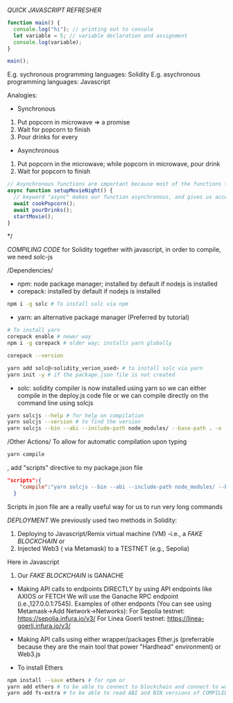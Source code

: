 _QUICK JAVASCRIPT REFRESHER_

```javascript
function main() {
  console.log("hi"); // printing out to console
  let variable = 5; // variable declaration and assignment
  console.log(variable);
}

main();
```

E.g. sychronous programming languages: Solidity
E.g. asychronous programming languages: Javascript

Analogies:

- Synchronous

1. Put popcorn in microwave => a promise
2. Wait for popcorn to finish
3. Pour drinks for every

- Asynchronous

1. Put popcorn in the microwave; while popcorn in microwave, pour drink
2. Wait for popcorn to finish

```javascript
// Asynchronous functions are important because most of the functions that we'll be writing will be waiting for other code of functions to run so if we do not wait, everything will not work as intended
async function setupMovieNight() {
  // keyword "async" makes our function asynchronous, and gives us acces to the keyword "await" which can be used in asynchronous functions
  await cookPopcorn();
  await pourDrinks();
  startMovie();
}
```

\*/

_COMPILING CODE_
for Solidity together with javascript, in order to compile, we need solc-js

/Dependencies/

- npm: node package manager; installed by default if nodejs is installed
- corepack: installed by default if nodejs is installed

```bash
npm i -g solc # To install solc via npm
```

- yarn: an alternative package manager (Preferred by tutorial)

```bash
# To install yarn
corepack enable # newer way
npm i -g corepack # older way; installs yarn globally

corepack --version
```

```bash
yarn add solc@<solidity_verion_used> # to install solc via yarn
yarn init -y # if the package.json file is not created
```

- solc: solidity compiler is now installed using yarn so we can either compile in the deploy.js code file or we can compile directly on the command line using solcjs

```bash
yarn solcjs --help # for help on compilation
yarn solcjs --version # to find the version
yarn solcjs --bin --abi --include-path node_modules/ --base-path . -o . SimpleStorage.sol # to FINALLY COMPILE !!!
```

/Other Actions/
To allow for automatic compilation upon typing 
```bash
yarn compile
```
, add "scripts" directive to my package.json file
```json
"scripts":{
    "compile":"yarn solcjs --bin --abi --include-path node_modules/ --base-path . -o . SimpleStorage.sol"
  }
```
Scripts in json file are a really useful way for us to run very long commands

_DEPLOYMENT_
We previously used two methods in Solidity:
1. Deploying to Javascript/Remix virtual machine (VM) -i.e., a *FAKE BLOCKCHAIN* or
2. Injected Web3 ( via Metamask) to a TESTNET (e.g., Sepolia)

Here in Javascript
1. Our *FAKE BLOCKCHAIN* is GANACHE

- Making API calls to endpoints DIRECTLY by using API endpoints like AXIOS or FETCH
We will use the Ganache RPC endpoint (i.e.,127.0.0.1:7545). Examples of other endponts (You can see using Metamask->Add Network->Networks):
For Sepolia testnet: https://sepolia.infura.io/v3/
For Linea Goerli testnet: https://linea-goerli.infura.io/v3/

- Making API calls using either wrapper/packages Ether.js (preferrable because they are the main tool that power "Hardhead" environment) or Web3.js 


* To install Ethers
```bash
npm install --save ethers # for npm or
yarn add ethers # to be able to connect to blockchain and connect to wallets
yarn add fs-extra # to be able to read ABI and BIN versions of COMPILED files
```